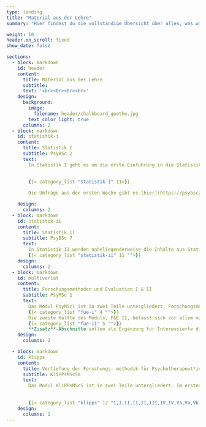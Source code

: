 ```yaml
---
type: landing
title: "Material aus der Lehre"
summary: "Hier findest du die vollständige Übersicht über alles, was wir auf dieser Seite an Lehrmaterial erstellt haben."

weight: 10
header.on_scroll: fixed
show_date: false

sections:
  - block: markdown
    id: header
    content:
      title: Material aus der Lehre
      subtitle:
      text: '<br><br><br><br>'
    design:
      background:
        image:
          filename: header/chalkboard_goethe.jpg
        text_color_light: true
      columns: 2
  - block: markdown
    id: statistik-i
    content:
      title: Statistik I
      subtitle: PsyBSc 2
      text: 
        In Statistik I geht es um die erste Einführung in die Statistik im Psychologiestudium. Dafür betrachten wir die Grundstruktur von R, Datenimport, einfache Grafiken, Deskriptivstatistiken, Verteilungsfunktionen und einige Tests.
        
        
        {{< category_list "statistik-i" 11>}}

        Die Umfrage aus der ersten Woche gibt es [hier](https://psybsc2.formr.org/). Die Daten, die dabei in der ersten Sitzung entstanden sind, können Sie [{{< icon name="download" pack="fas" >}}   hier im RDA Format](/daten/fb23.rda) und [{{< icon name="download" pack="fas" >}} hier im CSV Format](/daten/fb23.csv) herunterladen. Was welche Variablen in diesem Datensatz bedeutet, wird in der [{{< icon name="download" pack="fas" >}} Variablenübersicht](/lehre/statistik-i/variablen.pdf) erläutert.

    design:
      columns: 2
  - block: markdown
    id: statistik-ii
    content:
      title: Statistik II
      subtitle: PsyBSc 7
      text: 
        In Statistik II werden naheliegenderweise die Inhalte aus Statistik I vertieft. Behandelt werden u.a. Matrixalgebra, multiple Regression und Varianzanalysen. Außerdem gucken wir uns ein paar R-spezifische Dinge wie `ggplot2` oder das Schreiben eigener Funktionen an.
        {{< category_list "statistik-ii" 11 "">}}
    design:
      columns: 2
  - block: markdown
    id: multivariat
    content:
      title: Forschungsmethoden und Evaluation I & II
      subtitle: PsyMSc 1
      text: 
        Das Modul PsyMSc1 ist in zwei Teile untergliedert, Forschungsmethoden und Evaluation I und II. In F&E I geht es um multivariate Vorhersagemodelle, die als (multivariate) Erweiterung des Allgemeinen Linearen Modells angesehen werden können. Beispielsweise wird die Regressionsanalyse erweitert, um auch bestimmte Abhängigkeiten in den Daten modellieren zu können, sowie um auch dichotome abhängige Variablen vorhersagen zu können. Neben der multivariaten Erweiterung der Varianzanalyse (ANOVA) werden auch Datenvorbereitungsmaßnahmen vorgestellt, welche den/die Anwender/in beim Verstehen der Struktur in den Daten unterstützen sollen. Die inhaltlichen Sitzungen werden hierbei durch die Umsetzung in `R` unterstützt
        {{< category_list "fue-i" 4 "">}}
        Die zweite Hälfte des Moduls, F&E II, befasst sich vor allem mit Ansätzen zur Modellierung latenter Variablen und deren Beziehungen zueinander. Darunter fallen z.B. explorative und konfirmatorische Faktorenanalysen, die die Beziehung zwischen manifesten Variablen und den ihnen zugrundeliegenden latenten Variablen modellieren. Aber auch die Modellierung der Beziehung zwischen latenten psychologischen Konstrukten (Strukturgleichungsmodelle) und die Vergleiche von Modellen zwischen verschiedenen Gruppen, z.B. für interkulturelle Studien, ist Bestandteil dieses Semesters.
        {{< category_list "fue-ii" 5 "">}}
        **Zusatz**-Abschnitte sollen als Ergänzung für Interessierte dienen und einige angesprochene Aspekte vertiefen. Hier werden keine neuen R-Inhalte vermittelt.
    design:
      columns: 2

  - block: markdown
    id: klipps
    content:
      title: Vertiefung der Forschungs- methodik für Psychotherapeut*innen
      subtitle: KliPPsMSc5a
      text: 
        Das Modul KliPPsMSc5 ist in zwei Teile untergliedert. Im ersten Semester besuchen Sie ein Seminar, im zweiten Semester eine Vorlesung. Die hier bereitgestellten Inhalte beziehen sich auf die Seminare im ersten Semester - also den Teil 5a des Moduls. Dabei geht es in allen Seminaren um multivariate Vorhersagemodelle, die als (multivariate) Erweiterung des Allgemeinen Linearen Modells angesehen werden können. Beispielsweise wird die Regressionsanalyse erweitert, um auch bestimmte Abhängigkeiten in den Daten modellieren zu können. Weiterhin werden in jedem Seminar zwei von drei Ergänzungsmodulen behandelt - diese werden von Dozierenden zu Beginn des Semesters vorgestellt. Die inhaltlichen Teile in den Seminaren werden durch die Umsetzung in R unterstützt, die hier jeweils in einem Tutorial vorgestellt wird.
        
        
        {{< category_list "klipps" 12 "I,I,II,II,II,III,IV,IV,Va,Va,Vb,Vb">}}
    design:
      columns: 2
---
```



